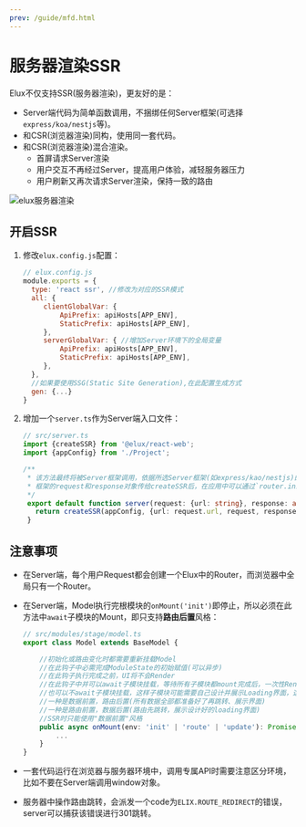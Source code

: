 ```yaml
---
prev: /guide/mfd.html
---
```


# 服务器渲染SSR

Elux不仅支持SSR(服务器渲染)，更友好的是：

- Server端代码为简单函数调用，不捆绑任何Server框架(可选择`express/koa/nestjs`等)。
- 和CSR(浏览器渲染)同构，使用同一套代码。
- 和CSR(浏览器渲染)混合渲染。
  - 首屏请求Server渲染
  - 用户交互不再经过Server，提高用户体验，减轻服务器压力
  - 用户刷新又再次请求Server渲染，保持一致的路由

![elux服务器渲染](/images/ssr-flow.svg)

## 开启SSR

1. 修改`elux.config.js`配置：

   ```js
   // elux.config.js
   module.exports = {
     type: 'react ssr', //修改为对应的SSR模式
     all: {
        clientGlobalVar: {
            ApiPrefix: apiHosts[APP_ENV],
            StaticPrefix: apiHosts[APP_ENV],
        },
        serverGlobalVar: { //增加Server环境下的全局变量
            ApiPrefix: apiHosts[APP_ENV],
            StaticPrefix: apiHosts[APP_ENV],
        },
     },
     //如果要使用SSG(Static Site Generation),在此配置生成方式
     gen: {...} 
   }
   ```

2. 增加一个`server.ts`作为Server端入口文件：

   ```ts
   // src/server.ts
   import {createSSR} from '@elux/react-web';
   import {appConfig} from './Project';

   /**
    * 该方法最终将被Server框架调用，依据所选Server框架(如express/kao/nestjs)的不同而变化，
    * 框架的request和response对象传给createSSR后，在应用中可以通过`router.initOptions`获取
    */
    export default function server(request: {url: string}, response: any): Promise<string> {
      return createSSR(appConfig, {url: request.url, request, response} as any).render();
    }

   ```

## 注意事项

- 在Server端，每个用户Request都会创建一个Elux中的Router，而浏览器中全局只有一个Router。
- 在Server端，Model执行完根模块的`onMount('init')`即停止，所以必须在此方法中`await`子模块的Mount，即只支持**路由后置**风格：

  ```ts
  // src/modules/stage/model.ts
  export class Model extends BaseModel {

      //初始化或路由变化时都需要重新挂载Model
      //在此钩子中必需完成ModuleState的初始赋值(可以异步)
      //在此钩子执行完成之前，UI将不会Render
      //在此钩子中并可以await子模块挂载，等待所有子模块都mount完成后，一次性Render UI
      //也可以不await子模块挂载，这样子模块可能需要自己设计并展示Loading界面，这样就形成了2种不同的路由风格
      //一种是数据前置，路由后置(所有数据全部都准备好了再跳转、展示界面)
      //一种是路由前置，数据后置(路由先跳转，展示设计好的loading界面)
      //SSR时只能使用"数据前置"风格
      public async onMount(env: 'init' | 'route' | 'update'): Promise<void> {
          ...
      }
  }
  ```

- 一套代码运行在浏览器与服务器环境中，调用专属API时需要注意区分环境，比如不要在Server端调用window对象。
- 服务器中操作路由跳转，会派发一个code为`ELIX.ROUTE_REDIRECT`的错误，server可以捕获该错误进行301跳转。
